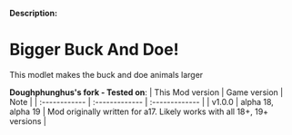 **Description:**
# Bigger Buck And Doe!
This modlet makes the buck and doe animals larger

**Doughphunghus's fork - Tested on**:
| This Mod version | Game version | Note |
| :------------ | :------------- | :------------- |
| v1.0.0 | alpha 18, alpha 19 | Mod originally written for a17.  Likely works with all 18+, 19+ versions |

